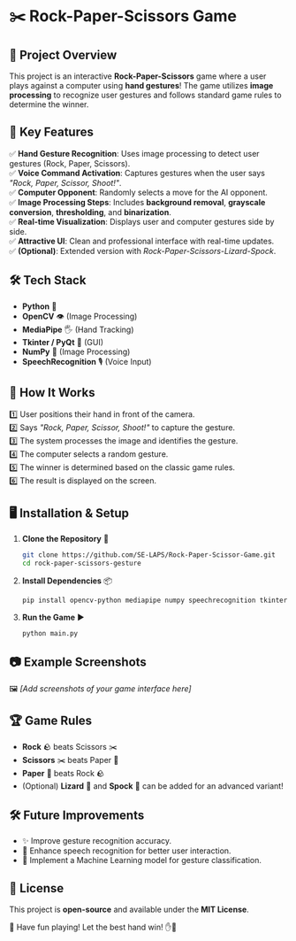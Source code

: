 # ✂️ Rock-Paper-Scissors Game

## 🎯 Project Overview
This project is an interactive **Rock-Paper-Scissors** game where a user plays against a computer using **hand gestures**! The game utilizes **image processing** to recognize user gestures and follows standard game rules to determine the winner.

## 🔑 Key Features
✅ **Hand Gesture Recognition**: Uses image processing to detect user gestures (Rock, Paper, Scissors).  
✅ **Voice Command Activation**: Captures gestures when the user says _"Rock, Paper, Scissor, Shoot!"_.  
✅ **Computer Opponent**: Randomly selects a move for the AI opponent.  
✅ **Image Processing Steps**: Includes **background removal**, **grayscale conversion**, **thresholding**, and **binarization**.  
✅ **Real-time Visualization**: Displays user and computer gestures side by side.  
✅ **Attractive UI**: Clean and professional interface with real-time updates.  
✅ **(Optional)**: Extended version with _Rock-Paper-Scissors-Lizard-Spock_.  

## 🛠️ Tech Stack
- **Python** 🐍
- **OpenCV** 👁️ (Image Processing)
- **MediaPipe** 🖐️ (Hand Tracking)
- **Tkinter / PyQt** 🎨 (GUI)
- **NumPy** 🔢 (Image Processing)
- **SpeechRecognition** 🎙️ (Voice Input)

## 🚀 How It Works
1️⃣ User positions their hand in front of the camera.  
2️⃣ Says _"Rock, Paper, Scissor, Shoot!"_ to capture the gesture.  
3️⃣ The system processes the image and identifies the gesture.  
4️⃣ The computer selects a random gesture.  
5️⃣ The winner is determined based on the classic game rules.  
6️⃣ The result is displayed on the screen.  

## 🖥️ Installation & Setup
1. **Clone the Repository** 📂  
   ```bash
   git clone https://github.com/SE-LAPS/Rock-Paper-Scissor-Game.git
   cd rock-paper-scissors-gesture
   ```

2. **Install Dependencies** 📦  
   ```bash
   pip install opencv-python mediapipe numpy speechrecognition tkinter
   ```

3. **Run the Game** ▶️  
   ```bash
   python main.py
   ```

## 📷 Example Screenshots
🖼️ _[Add screenshots of your game interface here]_  

## 🏆 Game Rules
- **Rock** 🪨 beats Scissors ✂️
- **Scissors** ✂️ beats Paper 📄
- **Paper** 📄 beats Rock 🪨
- (Optional) **Lizard** 🦎 and **Spock** 🖖 can be added for an advanced variant!

## 🛠️ Future Improvements
- ✨ Improve gesture recognition accuracy.
- 🎤 Enhance speech recognition for better user interaction.
- 🧠 Implement a Machine Learning model for gesture classification.

## 📜 License
This project is **open-source** and available under the **MIT License**.

🚀 Have fun playing! Let the best hand win! ✋🤖

